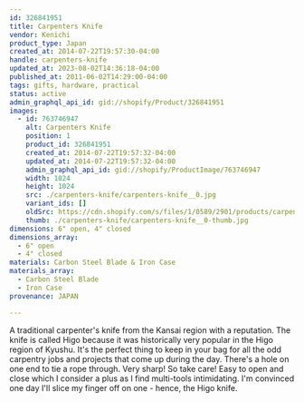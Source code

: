 ```yaml
---
id: 326841951
title: Carpenters Knife
vendor: Kenichi
product_type: Japan
created_at: 2014-07-22T19:57:30-04:00
handle: carpenters-knife
updated_at: 2023-08-02T14:36:18-04:00
published_at: 2011-06-02T14:29:00-04:00
tags: gifts, hardware, practical
status: active
admin_graphql_api_id: gid://shopify/Product/326841951
images:
  - id: 763746947
    alt: Carpenters Knife
    position: 1
    product_id: 326841951
    created_at: 2014-07-22T19:57:32-04:00
    updated_at: 2014-07-22T19:57:32-04:00
    admin_graphql_api_id: gid://shopify/ProductImage/763746947
    width: 1024
    height: 1024
    src: ./carpenters-knife/carpenters-knife__0.jpg
    variant_ids: []
    oldSrc: https://cdn.shopify.com/s/files/1/0589/2901/products/carpenterknife_1.jpeg?v=1406073452
    thumb: ./carpenters-knife/carpenters-knife__0-thumb.jpg
dimensions: 6" open, 4" closed
dimensions_array:
  - 6" open
  - 4" closed
materials: Carbon Steel Blade & Iron Case
materials_array:
  - Carbon Steel Blade
  - Iron Case
provenance: JAPAN

---
```


A traditional carpenter's knife from the Kansai region with a reputation. The knife is called Higo because it was historically very popular in the Higo region of Kyushu. It's the perfect thing to keep in your bag for all the odd carpentry jobs and projects that come up during the day. There's a hole on one end to tie a rope through. Very sharp! So take care! Easy to open and close which I consider a plus as I find multi-tools intimidating. I'm convinced one day I'll slice my finger off on one - hence, the Higo knife.